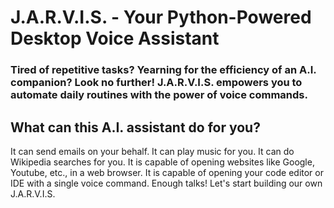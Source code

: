 # J.A.R.V.I.S. - Your Python-Powered Desktop Voice Assistant

### Tired of repetitive tasks? Yearning for the efficiency of an A.I. companion? Look no further! J.A.R.V.I.S. empowers you to automate daily routines with the power of voice commands.

## What can this A.I. assistant do for you?

It can send emails on your behalf.
It can play music for you.
It can do Wikipedia searches for you.
It is capable of opening websites like Google, Youtube, etc., in a web browser.
It is capable of opening your code editor or IDE with a single voice command.
Enough talks! Let's start building our own J.A.R.V.I.S.

